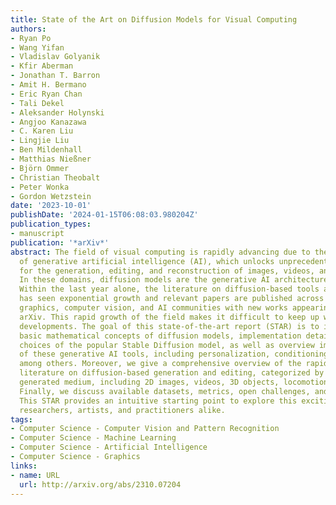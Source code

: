 ```yaml
---
title: State of the Art on Diffusion Models for Visual Computing
authors:
- Ryan Po
- Wang Yifan
- Vladislav Golyanik
- Kfir Aberman
- Jonathan T. Barron
- Amit H. Bermano
- Eric Ryan Chan
- Tali Dekel
- Aleksander Holynski
- Angjoo Kanazawa
- C. Karen Liu
- Lingjie Liu
- Ben Mildenhall
- Matthias Nießner
- Björn Ommer
- Christian Theobalt
- Peter Wonka
- Gordon Wetzstein
date: '2023-10-01'
publishDate: '2024-01-15T06:08:03.980204Z'
publication_types:
- manuscript
publication: '*arXiv*'
abstract: The field of visual computing is rapidly advancing due to the emergence
  of generative artificial intelligence (AI), which unlocks unprecedented capabilities
  for the generation, editing, and reconstruction of images, videos, and 3D scenes.
  In these domains, diffusion models are the generative AI architecture of choice.
  Within the last year alone, the literature on diffusion-based tools and applications
  has seen exponential growth and relevant papers are published across the computer
  graphics, computer vision, and AI communities with new works appearing daily on
  arXiv. This rapid growth of the field makes it difficult to keep up with all recent
  developments. The goal of this state-of-the-art report (STAR) is to introduce the
  basic mathematical concepts of diffusion models, implementation details and design
  choices of the popular Stable Diffusion model, as well as overview important aspects
  of these generative AI tools, including personalization, conditioning, inversion,
  among others. Moreover, we give a comprehensive overview of the rapidly growing
  literature on diffusion-based generation and editing, categorized by the type of
  generated medium, including 2D images, videos, 3D objects, locomotion, and 4D scenes.
  Finally, we discuss available datasets, metrics, open challenges, and social implications.
  This STAR provides an intuitive starting point to explore this exciting topic for
  researchers, artists, and practitioners alike.
tags:
- Computer Science - Computer Vision and Pattern Recognition
- Computer Science - Machine Learning
- Computer Science - Artificial Intelligence
- Computer Science - Graphics
links:
- name: URL
  url: http://arxiv.org/abs/2310.07204
---
```

